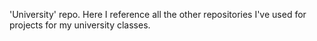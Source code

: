 'University' repo. Here I reference all the other repositories I've used for projects for my university classes.
